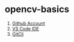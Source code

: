# opencv-basics

1. [Github Account](https://github.com)
2. [VS Code IDE](https://code.visualstudio.com/)
3. [GitCli](https://git-scm.com/book/en/v2/Getting-Started-The-Command-Line)